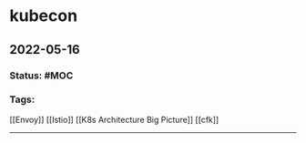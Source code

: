 # kubecon
## 2022-05-16

### Status: #MOC
### Tags:
[[Envoy]] [[Istio]] [[K8s Architecture Big Picture]] [[cfk]]

---
